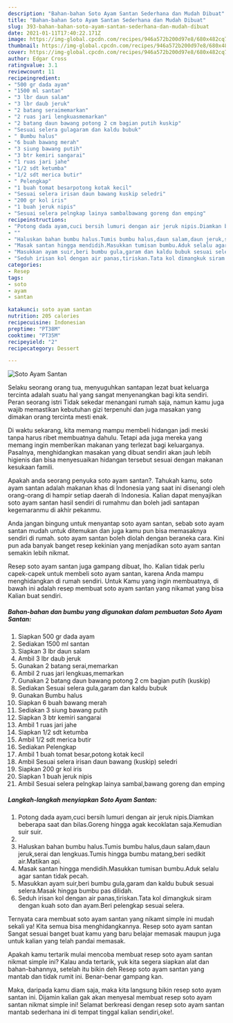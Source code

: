 ```yaml
---
description: "Bahan-bahan Soto Ayam Santan Sederhana dan Mudah Dibuat"
title: "Bahan-bahan Soto Ayam Santan Sederhana dan Mudah Dibuat"
slug: 393-bahan-bahan-soto-ayam-santan-sederhana-dan-mudah-dibuat
date: 2021-01-11T17:40:22.171Z
image: https://img-global.cpcdn.com/recipes/946a572b200d97e8/680x482cq70/soto-ayam-santan-foto-resep-utama.jpg
thumbnail: https://img-global.cpcdn.com/recipes/946a572b200d97e8/680x482cq70/soto-ayam-santan-foto-resep-utama.jpg
cover: https://img-global.cpcdn.com/recipes/946a572b200d97e8/680x482cq70/soto-ayam-santan-foto-resep-utama.jpg
author: Edgar Cross
ratingvalue: 3.1
reviewcount: 11
recipeingredient:
- "500 gr dada ayam"
- "1500 ml santan"
- "3 lbr daun salam"
- "3 lbr daub jeruk"
- "2 batang seraimemarkan"
- "2 ruas jari lengkuasmemarkan"
- "2 batang daun bawang potong 2 cm bagian putih kuskip"
- "Sesuai selera gulagaram dan kaldu bubuk"
- " Bumbu halus"
- "6 buah bawang merah"
- "3 siung bawang putih"
- "3 btr kemiri sangarai"
- "1 ruas jari jahe"
- "1/2 sdt ketumba"
- "1/2 sdt merica butir"
- " Pelengkap"
- "1 buah tomat besarpotong kotak kecil"
- "Sesuai selera irisan daun bawang kuskip seledri"
- "200 gr kol iris"
- "1 buah jeruk nipis"
- "Sesuai selera pelngkap lainya sambalbawang goreng dan emping"
recipeinstructions:
- "Potong dada ayam,cuci bersih lumuri dengan air jeruk nipis.Diamkan beberapa saat dan bilas.Goreng hingga agak kecoklatan saja.Kemudian suir suir."
- ""
- "Haluskan bahan bumbu halus.Tumis bumbu halus,daun salam,daun jeruk,serai dan lengkuas.Tumis hingga bumbu matang,beri sedikit air.Matikan api."
- "Masak santan hingga mendidih.Masukkan tumisan bumbu.Aduk selalu agar santan tidak pecah."
- "Masukkan ayam suir,beri bumbu gula,garam dan kaldu bubuk sesuai selera.Masak hingga bumbu pas dilidah."
- "Seduh irisan kol dengan air panas,tiriskan.Tata kol dimangkuk siram dengan kuah soto dan ayam.Beri pelengkap sesuai selera."
categories:
- Resep
tags:
- soto
- ayam
- santan

katakunci: soto ayam santan 
nutrition: 205 calories
recipecuisine: Indonesian
preptime: "PT38M"
cooktime: "PT35M"
recipeyield: "2"
recipecategory: Dessert

---
```



![Soto Ayam Santan](https://img-global.cpcdn.com/recipes/946a572b200d97e8/680x482cq70/soto-ayam-santan-foto-resep-utama.jpg)

Selaku seorang orang tua, menyuguhkan santapan lezat buat keluarga tercinta adalah suatu hal yang sangat menyenangkan bagi kita sendiri. Peran seorang istri Tidak sekedar menangani rumah saja, namun kamu juga wajib memastikan kebutuhan gizi terpenuhi dan juga masakan yang dimakan orang tercinta mesti enak.

Di waktu  sekarang, kita memang mampu membeli hidangan jadi meski tanpa harus ribet membuatnya dahulu. Tetapi ada juga mereka yang memang ingin memberikan makanan yang terlezat bagi keluarganya. Pasalnya, menghidangkan masakan yang dibuat sendiri akan jauh lebih higienis dan bisa menyesuaikan hidangan tersebut sesuai dengan makanan kesukaan famili. 



Apakah anda seorang penyuka soto ayam santan?. Tahukah kamu, soto ayam santan adalah makanan khas di Indonesia yang saat ini disenangi oleh orang-orang di hampir setiap daerah di Indonesia. Kalian dapat menyajikan soto ayam santan hasil sendiri di rumahmu dan boleh jadi santapan kegemaranmu di akhir pekanmu.

Anda jangan bingung untuk menyantap soto ayam santan, sebab soto ayam santan mudah untuk ditemukan dan juga kamu pun bisa memasaknya sendiri di rumah. soto ayam santan boleh diolah dengan beraneka cara. Kini pun ada banyak banget resep kekinian yang menjadikan soto ayam santan semakin lebih nikmat.

Resep soto ayam santan juga gampang dibuat, lho. Kalian tidak perlu capek-capek untuk membeli soto ayam santan, karena Anda mampu menghidangkan di rumah sendiri. Untuk Kamu yang ingin membuatnya, di bawah ini adalah resep membuat soto ayam santan yang nikamat yang bisa Kalian buat sendiri.

<!--inarticleads1-->

##### Bahan-bahan dan bumbu yang digunakan dalam pembuatan Soto Ayam Santan:

1. Siapkan 500 gr dada ayam
1. Sediakan 1500 ml santan
1. Siapkan 3 lbr daun salam
1. Ambil 3 lbr daub jeruk
1. Gunakan 2 batang serai,memarkan
1. Ambil 2 ruas jari lengkuas,memarkan
1. Gunakan 2 batang daun bawang potong 2 cm bagian putih (kuskip)
1. Sediakan Sesuai selera gula,garam dan kaldu bubuk
1. Gunakan  Bumbu halus
1. Siapkan 6 buah bawang merah
1. Sediakan 3 siung bawang putih
1. Siapkan 3 btr kemiri sangarai
1. Ambil 1 ruas jari jahe
1. Siapkan 1/2 sdt ketumba
1. Ambil 1/2 sdt merica butir
1. Sediakan  Pelengkap
1. Ambil 1 buah tomat besar,potong kotak kecil
1. Ambil Sesuai selera irisan daun bawang (kuskip) seledri
1. Siapkan 200 gr kol iris
1. Siapkan 1 buah jeruk nipis
1. Ambil Sesuai selera pelngkap lainya sambal,bawang goreng dan emping




<!--inarticleads2-->

##### Langkah-langkah menyiapkan Soto Ayam Santan:

1. Potong dada ayam,cuci bersih lumuri dengan air jeruk nipis.Diamkan beberapa saat dan bilas.Goreng hingga agak kecoklatan saja.Kemudian suir suir.
1. 
1. Haluskan bahan bumbu halus.Tumis bumbu halus,daun salam,daun jeruk,serai dan lengkuas.Tumis hingga bumbu matang,beri sedikit air.Matikan api.
1. Masak santan hingga mendidih.Masukkan tumisan bumbu.Aduk selalu agar santan tidak pecah.
1. Masukkan ayam suir,beri bumbu gula,garam dan kaldu bubuk sesuai selera.Masak hingga bumbu pas dilidah.
1. Seduh irisan kol dengan air panas,tiriskan.Tata kol dimangkuk siram dengan kuah soto dan ayam.Beri pelengkap sesuai selera.




Ternyata cara membuat soto ayam santan yang nikamt simple ini mudah sekali ya! Kita semua bisa menghidangkannya. Resep soto ayam santan Sangat sesuai banget buat kamu yang baru belajar memasak maupun juga untuk kalian yang telah pandai memasak.

Apakah kamu tertarik mulai mencoba membuat resep soto ayam santan nikmat simple ini? Kalau anda tertarik, yuk kita segera siapkan alat dan bahan-bahannya, setelah itu bikin deh Resep soto ayam santan yang mantab dan tidak rumit ini. Benar-benar gampang kan. 

Maka, daripada kamu diam saja, maka kita langsung bikin resep soto ayam santan ini. Dijamin kalian gak akan menyesal membuat resep soto ayam santan nikmat simple ini! Selamat berkreasi dengan resep soto ayam santan mantab sederhana ini di tempat tinggal kalian sendiri,oke!.

